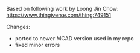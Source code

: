 Based on following work by Loong Jin Chow:
https://www.thingiverse.com/thing:749151

Changes:
- ported to newer MCAD version used in my repo
- fixed minor errors
